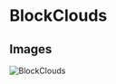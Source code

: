 # BlockClouds

## Images
![BlockClouds](https://media.discordapp.net/attachments/1188811177900380200/1189264299777064970/OIG_1.jpg?ex=659d87b0&is=658b12b0&hm=589cd668b6b5bd14a5d0c6ee74ad62b47b5a229a2d58b3252f052a8ffd65bb64&=&format=webp&width=671&height=671)
